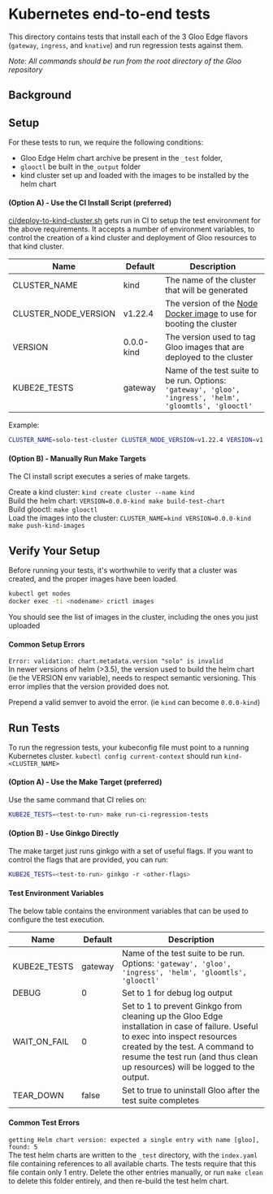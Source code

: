 # Kubernetes end-to-end tests
This directory contains tests that install each of the 3 Gloo Edge flavors (`gateway`, `ingress`, and `knative`) and run
regression tests against them.

*Note: All commands should be run from the root directory of the Gloo repository*

## Background


## Setup
For these tests to run, we require the following conditions:
  - Gloo Edge Helm chart archive be present in the `_test` folder,
  - `glooctl` be built in the`_output` folder
  - kind cluster set up and loaded with the images to be installed by the helm chart

#### (Option A) - Use the CI Install Script (preferred)

[ci/deploy-to-kind-cluster.sh](`https://github.com/solo-io/gloo/blob/master/ci/deploy-to-kind-cluster.sh`) gets run in CI to setup the test environment for the above requirements.
It accepts a number of environment variables, to control the creation of a kind cluster and deployment of Gloo resources to that kind cluster.

| Name                  | Default    | Description |
| ---                   |   ---      |    ---      |
| CLUSTER_NAME          | kind       | The name of the cluster that will be generated |
| CLUSTER_NODE_VERSION  | v1.22.4    | The version of the [Node Docker image](https://hub.docker.com/r/kindest/node/) to use for booting the cluster |
| VERSION               | 0.0.0-kind | The version used to tag Gloo images that are deployed to the cluster |
| KUBE2E_TESTS          | gateway    | Name of the test suite to be run. Options: `'gateway', 'gloo', 'ingress', 'helm', 'gloomtls', 'glooctl'` |

Example:
```bash
CLUSTER_NAME=solo-test-cluster CLUSTER_NODE_VERSION=v1.22.4 VERSION=v1.0.0-solo-test ci/deploy-to-kind-cluster.sh
```

#### (Option B) - Manually Run Make Targets

The CI install script executes a series of make targets.

Create a kind cluster: `kind create cluster --name kind`\
Build the helm chart: `VERSION=0.0.0-kind make build-test-chart`\
Build glooctl: `make glooctl`\
Load the images into the cluster: `CLUSTER_NAME=kind VERSION=0.0.0-kind make push-kind-images`


## Verify Your Setup
Before running your tests, it's worthwhile to verify that a cluster was created, and the proper images have been loaded.

```bash
kubectl get nodes
docker exec -ti <nodename> crictl images
```

You should see the list of images in the cluster, including the ones you just uploaded

#### Common Setup Errors
`Error: validation: chart.metadata.version "solo" is invalid`\
In newer versions of helm (>3.5), the version used to build the helm chart (ie the VERSION env variable), needs to respect semantic versioning. This error implies that the version provided does not.

Prepend a valid semver to avoid the error. (ie `kind` can become `0.0.0-kind`)

## Run Tests

To run the regression tests, your kubeconfig file must point to a running Kubernetes cluster.
`kubectl config current-context` should run `kind-<CLUSTER_NAME>`

#### (Option A) - Use the Make Target (preferred)

Use the same command that CI relies on:
```bash
KUBE2E_TESTS=<test-to-run> make run-ci-regression-tests
```

#### (Option B) - Use Ginkgo Directly

The make target just runs ginkgo with a set of useful flags. If you want to control the flags that are provided, you can run:
```bash
KUBE2E_TESTS=<test-to-run> ginkgo -r <other-flags>
```

#### Test Environment Variables
The below table contains the environment variables that can be used to configure the test execution.

| Name              | Default   | Description |
| ---               |   ---     |    ---      |
| KUBE2E_TESTS      | gateway   | Name of the test suite to be run. Options: `'gateway', 'gloo', 'ingress', 'helm', 'gloomtls', 'glooctl'` |
| DEBUG             | 0         | Set to 1 for debug log output |
| WAIT_ON_FAIL      | 0         | Set to 1 to prevent Ginkgo from cleaning up the Gloo Edge installation in case of failure. Useful to exec into inspect resources created by the test. A command to resume the test run (and thus clean up resources) will be logged to the output.
| TEAR_DOWN         | false     | Set to true to uninstall Gloo after the test suite completes |

#### Common Test Errors
`getting Helm chart version: expected a single entry with name [gloo], found: 5`\
The test helm charts are written to the `_test` directory, with the `index.yaml` file containing references to all available charts. The tests require that this file contain only 1 entry. Delete the other entries manually, or run `make clean` to delete this folder entirely, and then re-build the test helm chart.
